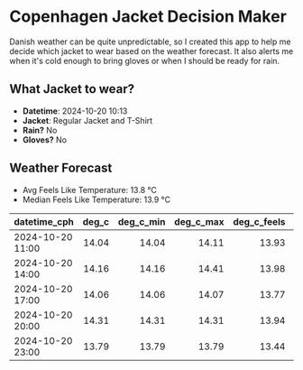 
# Copenhagen Jacket Decision Maker

Danish weather can be quite unpredictable, so I created this app to help me decide which jacket to wear based on the weather forecast. 
It also alerts me when it's cold enough to bring gloves or when I should be ready for rain.

## What Jacket to wear?

- **Datetime**: 2024-10-20 10:13
- **Jacket**: Regular Jacket and T-Shirt
- **Rain?** No
- **Gloves?** No

## Weather Forecast
- Avg Feels Like Temperature: 13.8 °C
- Median Feels Like Temperature: 13.9 °C

| datetime_cph     |   deg_c |   deg_c_min |   deg_c_max |   deg_c_feels | weather   | wind   | rain   |
|:-----------------|--------:|------------:|------------:|--------------:|:----------|:-------|:-------|
| 2024-10-20 11:00 |   14.04 |       14.04 |       14.11 |         13.93 | Clear     | Low    | None   |
| 2024-10-20 14:00 |   14.16 |       14.16 |       14.41 |         13.98 | Clouds    | Medium | None   |
| 2024-10-20 17:00 |   14.06 |       14.06 |       14.07 |         13.77 | Clouds    | High   | None   |
| 2024-10-20 20:00 |   14.31 |       14.31 |       14.31 |         13.94 | Clouds    | High   | None   |
| 2024-10-20 23:00 |   13.79 |       13.79 |       13.79 |         13.44 | Clouds    | High   | None   |
        